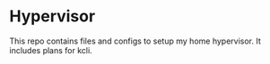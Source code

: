 # Hypervisor

This repo contains files and configs to setup my home hypervisor. It includes plans for kcli.
